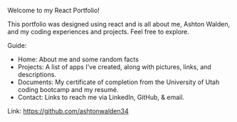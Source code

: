 Welcome to my React Portfolio!

This portfolio was designed using react and is all about me, Ashton Walden, and my coding experiences and projects. Feel free to explore. 

Guide: 
 - Home: About me and some random facts
 - Projects: A list of apps I've created, along with pictures, links, and descriptions.
 - Documents: My certificate of completion from the University of Utah coding bootcamp and my resumé.
 - Contact: Links to reach me via LinkedIn, GitHub, & email.

 Link: https://github.com/ashtonwalden34